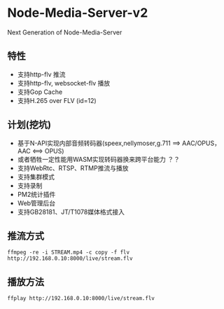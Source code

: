 # Node-Media-Server-v2
Next Generation of Node-Media-Server

## 特性
 * 支持http-flv 推流
 * 支持http-flv, websocket-flv 播放
 * 支持Gop Cache
 * 支持H.265 over FLV (id=12)

## 计划(挖坑)
 * 基于N-API实现内部音频转码器(speex,nellymoser,g.711 ==> AAC/OPUS，AAC <==> OPUS)
 * 或者牺牲一定性能用WASM实现转码器换来跨平台能力 ？？
 * 支持WebRtc、RTSP、RTMP推流与播放
 * 支持集群模式
 * 支持录制
 * PM2统计插件
 * Web管理后台
 * 支持GB28181、JT/T1078媒体格式接入
 
## 推流方式

```base
ffmpeg -re -i STREAM.mp4 -c copy -f flv http://192.168.0.10:8000/live/stream.flv
```

## 播放方法

```base
ffplay http://192.168.0.10:8000/live/stream.flv
```
